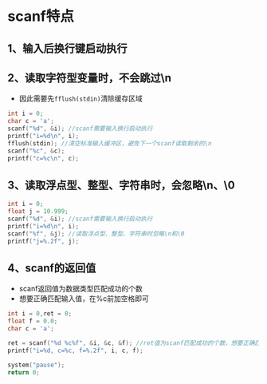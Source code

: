 # scanf特点

## 1、输入后换行键启动执行

## 2、读取字符型变量时，不会跳过\n

- 因此需要先`fflush(stdin)`清除缓存区域  
```c
int i = 0;
char c = 'a';
scanf("%d", &i); //scanf需要输入换行启动执行
printf("i=%d\n", i);
fflush(stdin); //清空标准输入缓冲区，避免下一个scanf读取剩余的\n
scanf("%c", &c);
printf("c=%c\n", c);
```

## 3、读取浮点型、整型、字符串时，会忽略\n、\0
```c
int i = 0;
float j = 10.999;
scanf("%d", &i); //scanf需要输入换行启动执行
printf("i=%d\n", i);
scanf("%f", &j); //读取浮点型、整型、字符串时忽略\n和\0
printf("j=%.2f", j);
```

## 4、scanf的返回值
- scanf返回值为数据类型匹配成功的个数
- 想要正确匹配输入值，在%c前加空格即可
```c
int i = 0,ret = 0;
float f = 0.0;
char c = 'a';

ret = scanf("%d %c%f", &i, &c, &f); //ret值为scanf匹配成功的个数，想要正确匹配输入值，在%c前加空格即可
printf("i=%d, c=%c, f=%.2f", i, c, f);

system("pause");
return 0;
```
